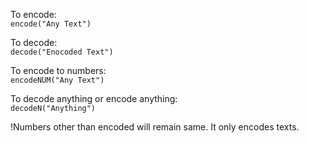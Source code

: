 To encode:   
`encode("Any Text")`

To decode:  
`decode("Enocoded Text")`

To encode to numbers:   
`encodeNUM("Any Text")` 

To decode anything or encode anything:    
`decodeN("Anything")`

!Numbers other than encoded will remain same. It only encodes texts.

